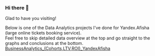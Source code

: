 ### Hi there 👋

<!--
**avigella/avigella** is a ✨ _special_ ✨ repository because its `README.md` (this file) appears on your GitHub profile.

Here are some ideas to get you started:

- 🔭 I’m currently working on ...
- 🌱 I’m currently learning ...
- 👯 I’m looking to collaborate on ...
- 🤔 I’m looking for help with ...
- 💬 Ask me about ...
- 📫 How to reach me: ...
- 😄 Pronouns: ...
- ⚡ Fun fact: ...
-->
Glad to have you visiting! 

Below is one of the Data Analytics projects I've done for Yandex.Afisha (large online tickets booking service).  
Feel free to skip detailed data overview at the top and go straight to the graphs and conclusions at the bottom.
[BusinessAnalytics_(Cohorts,LTV,ROI)_YandexAfisha](https://nbviewer.jupyter.org/github/AlinaVaisblat/Test_public/blob/main/BusinessAnalytics%28Cohorts%2CLTV%2CROI%29_YandexAfisha_Github.ipynb)
